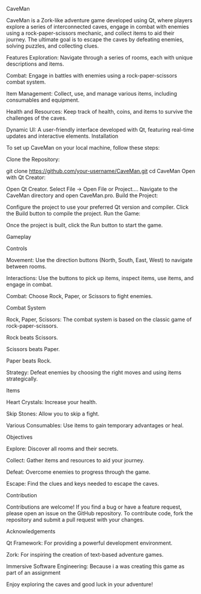 CaveMan
  
  CaveMan is a Zork-like adventure game developed using Qt, where players explore a series of interconnected caves, engage in combat with enemies using a rock-paper-scissors mechanic, and collect items to aid their journey. 
  The ultimate goal is to escape the caves by defeating enemies, solving puzzles, and collecting clues.

Features
  Exploration: Navigate through a series of rooms, each with unique descriptions and items.
  
  Combat: Engage in battles with enemies using a rock-paper-scissors combat system.
  
  Item Management: Collect, use, and manage various items, including consumables and equipment.
  
  Health and Resources: Keep track of health, coins, and items to survive the challenges of the caves.
  
  Dynamic UI: A user-friendly interface developed with Qt, featuring real-time updates and interactive elements.
  Installation


To set up CaveMan on your local machine, follow these steps:

Clone the Repository:
  
  git clone https://github.com/your-username/CaveMan.git
  cd CaveMan
  Open with Qt Creator:
  
  Open Qt Creator.
  Select File -> Open File or Project....
  Navigate to the CaveMan directory and open CaveMan.pro.
Build the Project:
  
  Configure the project to use your preferred Qt version and compiler.
  Click the Build button to compile the project.
  Run the Game:
  
  Once the project is built, click the Run button to start the game.

Gameplay

Controls
  
  Movement: Use the direction buttons (North, South, East, West) to navigate between rooms.
  
  Interactions: Use the buttons to pick up items, inspect items, use items, and engage in combat.
  
  Combat: Choose Rock, Paper, or Scissors to fight enemies.


Combat System

  
  Rock, Paper, Scissors: The combat system is based on the classic game of rock-paper-scissors.
  
  Rock beats Scissors.
  
  Scissors beats Paper.
  
  Paper beats Rock.
  
  
  Strategy: Defeat enemies by choosing the right moves and using items strategically.

Items

  Heart Crystals: Increase your health.
  
  Skip Stones: Allow you to skip a fight.
  
  Various Consumables: Use items to gain temporary advantages or heal.

Objectives

  
  Explore: Discover all rooms and their secrets.
  
  Collect: Gather items and resources to aid your journey.
  
  Defeat: Overcome enemies to progress through the game.
  
  Escape: Find the clues and keys needed to escape the caves.


Contribution

  
  Contributions are welcome! If you find a bug or have a feature request, please open an issue on the GitHub repository. To contribute code, fork the repository and submit a pull request with your changes.

Acknowledgements
  
  Qt Framework: For providing a powerful development environment.
  
  Zork: For inspiring the creation of text-based adventure games.
  
  Immersive Software Engineering: Because i a was creating this game as part of an assignment
  
  Enjoy exploring the caves and good luck in your adventure!


